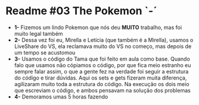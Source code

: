 # Readme #03 The Pokemon `-´
- **1-** Fizemos um lindo Pokemon que nós deu **MUITO** trabalho, mas foi muito legal também
- **2-** Dessa vez foi eu, Mirella e Letícia (que também é a Mirella), usamos o LiveShare do VS, ela reclamava muito do VS no começo, mas depois de um tempo se acustomou 
- **3-** Usamos o código do Tama que foi feito em aula como base. Quando falo que usamos não cópiamos o código, por que fica meio estranho eu sempre falar assim, o que a gente fez na verdade foi seguir a estrutura do código e tirar dúvidas. Aqui os sets e gets fizeram muita diferença, agilizaram muito toda a estrutura do código. Na execução os dois meio que escreviam o código, e ambos pensavam na solução dos problemas 
- **4-** Demoramos umas 5 horas fazendo